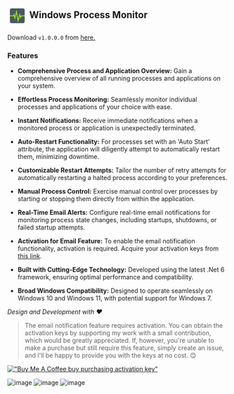 <h2><img align="center" height="45" src="https://raw.githubusercontent.com/RaoHammas/Windows-Process-Monitor/master/MonitorApp/Images/icons8-heart-monitor-48.png?raw=true">   Windows Process Monitor</h2>

Download `v1.0.0.0` from [here.](https://github.com/RaoHammas/Windows-Process-Monitor/releases/tag/v1.0.0.0)<br />

### Features

- **Comprehensive Process and Application Overview:** Gain a comprehensive overview of all running processes and applications on your system.

- **Effortless Process Monitoring:** Seamlessly monitor individual processes and applications of your choice with ease.

- **Instant Notifications:** Receive immediate notifications when a monitored process or application is unexpectedly terminated.

- **Auto-Restart Functionality:** For processes set with an 'Auto Start' attribute, the application will diligently attempt to automatically restart them, minimizing downtime.

- **Customizable Restart Attempts:** Tailor the number of retry attempts for automatically restarting a halted process according to your preferences.

- **Manual Process Control:** Exercise manual control over processes by starting or stopping them directly from within the application.

- **Real-Time Email Alerts:** Configure real-time email notifications for monitoring process state changes, including startups, shutdowns, or failed startup attempts.

- **Activation for Email Feature:** To enable the email notification functionality, activation is required. Acquire your activation keys from [this link](https://www.buymeacoffee.com/hammas/e/161857).

- **Built with Cutting-Edge Technology:** Developed using the latest .Net 6 framework, ensuring optimal performance and compatibility.

- **Broad Windows Compatibility:** Designed to operate seamlessly on Windows 10 and Windows 11, with potential support for Windows 7.

*Design and Development with ❤️*

> The email notification feature requires activation. You can obtain the activation keys by supporting my work with a small contribution, which would be greatly appreciated. If, however, you're unable to make a purchase but still require this feature, simply create an issue, and I'll be happy to provide you with the keys at no cost. 😊


[!["Buy Me A Coffee buy purchasing activation key"](https://www.buymeacoffee.com/assets/img/custom_images/orange_img.png)](https://www.buymeacoffee.com/hammas/e/161857)




![image](https://github.com/RaoHammas/Windows-Process-Monitor/assets/16499626/68424607-ff00-404f-be22-2240f7bc44bd)
![image](https://github.com/RaoHammas/Windows-Process-Monitor/assets/16499626/44f073c4-a5eb-4d8a-9948-d16e6b3dc90a)
![image](https://github.com/RaoHammas/Windows-Process-Monitor/assets/16499626/aabcc2df-d094-4f08-9396-b268bbe4565e)



